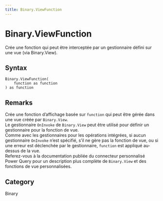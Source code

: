 ```yaml
---
title: Binary.ViewFunction
---
```


# Binary.ViewFunction


Crée une fonction qui peut être interceptée par un gestionnaire défini sur une vue (via Binary.View).


## Syntax

```powerquery
Binary.ViewFunction(
    function as function
) as function
```


## Remarks

Crée une fonction d’affichage basée sur <code>function</code> qui peut être gérée dans une vue créée par <code>Binary.View</code>.<br />Le gestionnaire <code>OnInvoke</code> de <code>Binary.View</code> peut être utilisé pour définir un gestionnaire pour la fonction de vue.<br />Comme avec les gestionnaires pour les opérations intégrées, si aucun gestionnaire <code>OnInvoke</code> n’est spécifié, s’il ne gère pas la fonction de vue, ou si une erreur est déclenchée par le gestionnaire, <code>function</code> est appliqué au-dessus de la vue.<br />Referez-vous à la documentation publiée du connecteur personnalisé Power Query pour un description plus complète de <code>Binary.View</code> et des fonctions de vue personnalisées.<br />



## Category
Binary
